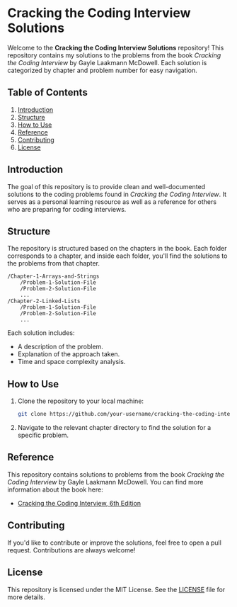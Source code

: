 
# Cracking the Coding Interview Solutions

Welcome to the **Cracking the Coding Interview Solutions** repository! This repository contains my solutions to the problems from the book *Cracking the Coding Interview* by Gayle Laakmann McDowell. Each solution is categorized by chapter and problem number for easy navigation.

## Table of Contents

1. [Introduction](#introduction)
2. [Structure](#structure)
3. [How to Use](#how-to-use)
4. [Reference](#reference)
5. [Contributing](#contributing)
6. [License](#license)

## Introduction

The goal of this repository is to provide clean and well-documented solutions to the coding problems found in *Cracking the Coding Interview*. It serves as a personal learning resource as well as a reference for others who are preparing for coding interviews.

## Structure

The repository is structured based on the chapters in the book. Each folder corresponds to a chapter, and inside each folder, you'll find the solutions to the problems from that chapter.

```
/Chapter-1-Arrays-and-Strings
    /Problem-1-Solution-File
    /Problem-2-Solution-File
    ...
/Chapter-2-Linked-Lists
    /Problem-1-Solution-File
    /Problem-2-Solution-File
    ...
```

Each solution includes:
- A description of the problem.
- Explanation of the approach taken.
- Time and space complexity analysis.

## How to Use

1. Clone the repository to your local machine:
   ```bash
   git clone https://github.com/your-username/cracking-the-coding-interview-solutions.git
   ```

2. Navigate to the relevant chapter directory to find the solution for a specific problem.

## Reference

This repository contains solutions to problems from the book *Cracking the Coding Interview* by Gayle Laakmann McDowell. You can find more information about the book here:

- [Cracking the Coding Interview, 6th Edition](https://www.crackingthecodinginterview.com)

## Contributing

If you'd like to contribute or improve the solutions, feel free to open a pull request. Contributions are always welcome!

## License

This repository is licensed under the MIT License. See the [LICENSE](LICENSE) file for more details.
